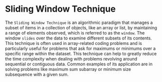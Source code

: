 # Sliding Window Technique

The `Sliding Window Technique` is an algorithmic paradigm that manages a subset of items in a collection of objects, like an array or list, by maintaining a range of elements observed, which is referred to as the `window`. The window `slides` over the data to examine different subsets of its contents. This technique is often used in array-related coding problems and is particularly useful for problems that ask for maximums or minimums over a specific range within the dataset. This technique can help to greatly reduce the time complexity when dealing with problems revolving around sequential or contiguous data. Common examples of its application are in solving problems like maximum sum subarray or minimum size subsequence with a given sum.